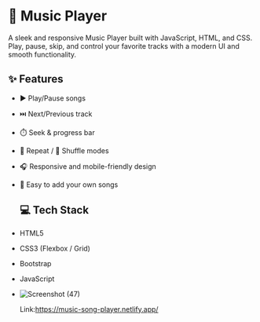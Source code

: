 # 🎵 Music Player

A sleek and responsive Music Player built with JavaScript, HTML, and CSS. Play, pause, skip, and control your favorite tracks with a modern UI and smooth functionality.
## ✨ Features

- ▶️ Play/Pause songs
- ⏭️ Next/Previous track
- ⏱️ Seek & progress bar
- 🔁 Repeat / 🔀 Shuffle modes
- 🎧 Responsive and mobile-friendly design
- 📂 Easy to add your own songs
  ## 💻 Tech Stack

- HTML5
- CSS3 (Flexbox / Grid)
- Bootstrap
-  JavaScript 
- ![Screenshot (47)](https://github.com/user-attachments/assets/02eb634f-abf3-4bcf-9602-abff8d43751d)

  Link:https://music-song-player.netlify.app/
